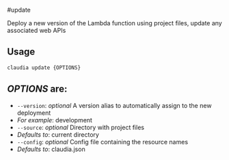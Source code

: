 #update

Deploy a new version of the Lambda function using project files, update any associated web APIs

## Usage

```bash
claudia update {OPTIONS}
```

## _OPTIONS_ are:

*  `--version`:  _optional_ A version alias to automatically assign to the new deployment
  * _For example_: development
*  `--source`:  _optional_ Directory with project files
  * _Defaults to_: current directory
*  `--config`:  _optional_ Config file containing the resource names
  * _Defaults to_: claudia.json
